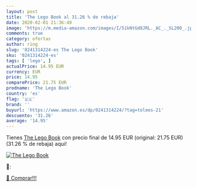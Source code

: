 ```yaml
---
layout: post
title: 'The Lego Book al 31.26 % de rebaja'
date: 2020-02-01 21:36:49
image: 'https://m.media-amazon.com/images/I/51kNtGd8JRL._AC_._SL200_.jpg'
comments: true
category: ofertas
author: ring
slug: '0241314224-es The Lego Book'
sku: '0241314224-es'
tags: [ 'lego', ]
actualPrice: 14.95 EUR
currency: EUR
price: 14.95
comparePrice: 21.75 EUR
prodname: 'The Lego Book'
country: 'es'
flag: '🇪🇸'
brand: ''
buyurl: 'https://www.amazon.es/dp/0241314224/?tag=tolees-21'
descuento: '31.26'
average: '14.95'
---
```


Tienes [The Lego Book](https://www.amazon.es/dp/0241314224/?tag=tolees-21) con precio final de  14.95 EUR (original: 21.75 EUR) (31.26 %  de rebaja) aqui!

[![The Lego Book](https://m.media-amazon.com/images/I/51kNtGd8JRL._AC_._SL200_.jpg)](https://www.amazon.es/dp/0241314224/?tag=tolees-21)

🔎:


[🛒 Comprar!!!](https://www.amazon.es/dp/0241314224/?tag=tolees-21)
